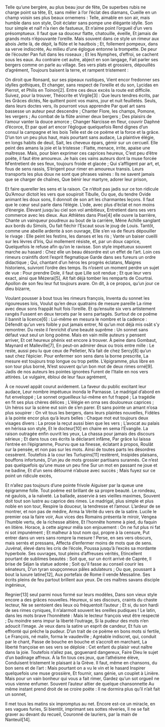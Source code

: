 

Telle qu’une bergère, au plus beau jour de fête,
De superbes rubis ne charge point sa tête,
Et, sans mêler à l’or l’éclat des diamans,
Cueille en un champ voisin ses plus beaux ornemens :
Telle, aimable en son air, mais humble dans son style,
Doit éclater sans pompe une élégante idylle.
Son tour simple et naïf n’a rien de fastueux,
Et n’aime point l’orgueil d’un vers présomptueux.
Il faut que sa douceur flatte, chatouille, éveille,
Et jamais de grands mots n’épouvante l’oreille.
Mais souvent dans ce style un rimeur aux abois
Jette là, de dépit, la flûte et le hautbois ;
Et, follement pompeux, dans sa verve indiscrète,
Au milieu d’une églogue entonne la trompette.
De peur de l’écouter Pan fuit dans les roseaux ;
Et les Nymphes, d’effroi, se cachent sous les eaux.
Au contraire cet autre, abject en son langage,
Fait parler ses bergers comme on parle au village.
Ses vers plats et grossiers, dépouillés d’agrément,
Toujours baisent la terre, et rampent tristement :

On diroit que Ronsard, sur ses pipeaux rustiques,
Vient encor fredonner ses idylles gothiques,
Et changer, sans respect de l’oreille et du son,
Lycidas en Pierrot, et Philis en Toinon[2].
Entre ces deux excès la route est difficile.
Suivez, pour la trouver, Théocrite et Virgile[3] :
Que leurs tendres écrits, par les Grâces dictés,
Ne quittent point vos mains, jour et nuit feuilletés.
Seuls, dans leurs doctes vers, ils pourront vous apprendre
Par quel art sans bassesse un auteur peut descendre ;
Chanter Flore, les champs, Pomone, les vergers ;
Au combat de la flûte animer deux bergers ;
Des plaisirs de l’amour vanter la douce amorce ;
Changer Narcisse en fleur, couvrir Daphné d’écorce,
Et par quel art encor l’églogue quelquefois
Rend dignes d’un consul la campagne et les bois
Telle est de ce poëme et la force et la grâce.
D’un ton un peu plus haut, mais pourtant sans audace,
La plaintive élégie, en longs habits de deuil,
Sait, les cheveux épars, gémir sur un cercueil.
Elle peint des amans la joie et la tristesse :
Flatte, menace, irrite, apaise une maîtresse.
Mais, pour bien exprimer ces caprices heureux,
C’est peu d’être poëte, il faut être amoureux.
Je hais ces vains auteurs dont la muse forcée
M’entretient de ses feux, toujours froide et glacée ;
Qui s’affligent par art, et, fous de sens rassis,
S’érigent pour rimer en amoureux transis.
Leurs transports les plus doux ne sont que phrases vaines :
Ils ne savent jamais que se charger de chaînes,
Que bénir leur martyre, adorer leur prison,

Et faire quereller les sens et la raison.
Ce n’étoit pas jadis sur ce ton ridicule
Qu’Amour dictoit les vers que soupiroit Tibulle,
Ou que, du tendre Ovide animant les doux sons,
Il donnoit de son art les charmantes leçons.
Il faut que le cœur seul parle dans l’élégie.
L’ode, avec plus d’éclat et non moins d’énergie.
Élevant jusqu’au ciel son vol ambitieux,
Entretient dans ses vers commerce avec les dieux.
Aux Athlètes dans Pise[4] elle ouvre la barrière,
Chante un vainqueur poudreux au bout de la carrière,
Mène Achille sanglant aux bords du Simoïs,
Ou fait fléchir l’Escaut sous le joug de Louis.
Tantôt, comme une abeille ardente à son ouvrage,
Elle s’en va de fleurs dépouiller le rivage :
Elle peint les festins, les danses et les ris ;
Vante un baiser cueilli sur les lèvres d’Iris,
Qui mollement résiste, et, par un doux caprice,
Quelquefois le refuse afin qu’on le ravisse.
Son style impétueux souvent marche au hasard :
Chez elle un beau désordre est un effet de l’art.
Loin ces rimeurs craintifs dont l’esprit flegmatique
Garde dans ses fureurs un ordre didactique ;
Qui, chantant d’un héros les progrès éclatans,
Maigres historiens, suivront l’ordre des temps.
Ils n’osent un moment perdre un sujet de vue :
Pour prendre Dole, il faut que Lille soit rendue ;
Et que leur vers exact, ainsi que Mézerai[5],
Ait fait déjà tomber les remparts de Courtrai.
Apollon de son feu leur fut toujours avare.
On dit, à ce propos, qu’un jour ce dieu bizarre,

Voulant pousser à bout tous les rimeurs françois,
Inventa du sonnet les rigoureuses lois,
Voulut qu’en deux quatrains de mesure pareille
La rime avec deux sons frappât huit fois l’oreille.
Et qu’ensuite six vers artistement rangés
Fussent en deux tercets par le sens partagés.
Surtout de ce poëme il bannit la licence[6] :
Lui-même en mesura le nombre et la cadence :
Défendit qu’un vers foible y put jamais entrer,
Ni qu’un mot déjà mis osât s’y remontrer.
Du reste il l’enrichit d’une beauté suprême :
Un sonnet sans défaut vaut seul un long poëme.
Mais en vain mille auteurs y pensent arriver,
Et cet heureux phénix est encore à trouver.
À peine dans Gombaut, Maynard et Malleville[7],
En peut-on admirer deux ou trois entre mille :
Le reste, aussi peu lu que ceux de Pelletier,
N’a fait de chez Sercy[8] qu’un saut chez l’épicier.
Pour enfermer son sens dans la borne prescrite,
La mesure est toujours trop longue ou trop petite.
L’épigramme, plus libre en son tour plus borné,
N’est souvent qu’un bon mot de deux rimes orné[9].
Jadis de nos auteurs les pointes ignorées
Furent de l’Italie en nos vers attirées.
Le vulgaire, ébloui de leur faux agrément,

À ce nouvel appât courut avidement.
La faveur du public excitant leur audace,
Leur nombre impétueux inonda le Parnasse.
Le madrigal d’abord en fut enveloppé ;
Le sonnet orgueilleux lui-même en fut frappé ;
La tragédie en fit ses plus chères délices ;
L’élégie en orna ses douloureux caprices ;
Un héros sur la scène eut soin de s’en parer.
Et sans pointe un amant n’osa plus soupirer :
On vit tous les bergers, dans leurs plaintes nouvelles,
Fidèles à la pointe encor plus qu’à leurs belles :
Chaque mot eut toujours deux visages divers :
La prose la reçut aussi bien que les vers ;
L’avocat au palais en hérissa son style,
Et le docteur[10] en chaire en sema l’Évangile.
La raison outragée enfin ouvrit les yeux,
La chassa pour jamais des discours sérieux ;
Et dans tous ces écrits la déclarant infâme,
Par grâce lui laissa l’entrée en l’épigramme,
Pourvu que sa finesse, éclatant à propos,
Roulât sur la pensée, et non pas sur les mots.
Ainsi de toutes parts les désordres cessèrent.
Toutefois à la cour les Turlupins[11] restèrent,
Insipides plaisans, bouffons infortunés,
D’un jeu de mots grossier partisans surannés.
Ce n’est pas quelquefois qu’une muse un peu fine
Sur un mot en passant ne joue et ne badine,
Et d’un sens détourné n’abuse avec succès ;
Mais fuyez sur ce point un ridicule excès,

Et n’allez pas toujours d’une pointe frivole
Aiguiser par la queue une épigramme folle.
Tout poëme est brillant de sa propre beauté.
Le rondeau, né gaulois, a la naïveté.
La ballade, asservie à ses vieilles maximes,
Souvent doit tout son lustre au caprice des rimes.
Le madrigal, plus simple et plus noble en son tour,
Respire la douceur, la tendresse et l’amour.
L’ardeur de se montrer, et non pas de médire,
Arma la Vérité du vers de la satire.
Lucile le premier osa la faire voir,
Aux vices des Romains présenta le miroir,
Vengea l’humble vertu, de la richesse altière,
Et l’honnête homme à pied, du faquin en litière.
Horace, à cette aigreur mêla son enjouement :
On ne fut plus ni fat ni sot impunément ;
Et malheur à tout nom qui, propre à la censure,
Put entrer dans un vers sans rompre la mesure !
Perse, en ses vers obscurs, mais serrés et pressans,
Affecta d’enfermer moins de mots que de sens.
Juvénal, élevé dans les cris de l’école,
Poussa jusqu’à l’excès sa mordante hyperbole.
Ses ouvrages, tout pleins d’affreuses vérités,
Etincellent pourtant de sublimes beautés :
Soit que, sur un écrit arrivé de Caprée,
Il brise de Séjan la statue adorée ;
Soit qu’il fasse au conseil courir les sénateurs,
D’un tyran soupçonneux pâles adulateurs ;
Ou que, poussant à bout la luxure latine[12],
Aux portefaix de Rome il vende Messaline.
Ses écrits pleins de feu partout brillent aux yeux.
De ces maîtres savans disciple ingénieux,

Regnier[13] seul parmi nous formé sur leurs modèles,
Dans son vieux style encore a des grâces nouvelles.
Heureux, si ses discours, craints du chaste lecteur,
Ne se sentoient des lieux où fréquentoit l’auteur ;
Et si, du son hardi de ses rimes cyniques,
Il n’alarmoit souvent les oreilles pudiques !
Le latin, dans les mots brave l’honnêteté :
Mais le lecteur françois veut être respecté ;
Du moindre sens impur la liberté l’outrage,
Si la pudeur des mots n’en adoucit l’image.
Je veux dans la satire un esprit de candeur,
Et fuis un effronté qui prêche la pudeur.
D’un trait de ce poëme en bons mots si fertile,
Le François, né malin, forma le vaudeville ;
Agréable indiscret, qui, conduit par le chant,
Passe de bouche en bouche et s’accroît en marchant,
La liberté françoise en ses vers se déploie :
Cet enfant du plaisir veut naître dans la joie.
Toutefois n’allez pas, goguenard dangereux,
Faire Dieu le sujet d’un badinage affreux.
À la fin tous ces jeux, que l’athéisme élève,
Conduisent tristement le plaisant à la Grève.
Il faut, même en chansons, du bon sens et de l’art :
Mais pourtant on a vu le vin et le hasard
Inspirer quelquefois une muse grossière,
Et fournir, sans génie, un couplet à Linière.
Mais pour un vain bonheur qui vous a fait rimer,
Gardez qu’un sot orgueil ne vous vienne enfumer.
Souvent l’auteur altier de quelque chansonnette
Au même instant prend droit de se croire poëte :
Il ne dormira plus qu’il n’ait fait un sonnet,

Il met tous les matins six impromptus au net.
Encore est-ce un miracle, en ses vagues furies,
Si bientôt, imprimant ses sottes rêveries,
Il ne se fait graver au devant du recueil,
Couronné de lauriers, par la main de Nanteuil[14].
